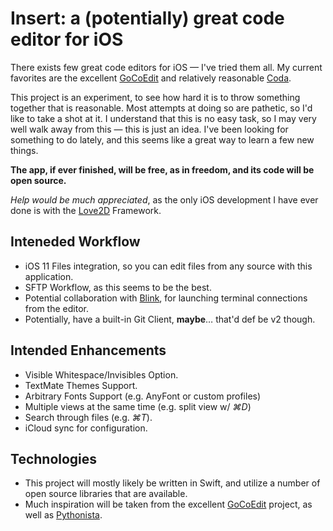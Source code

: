 # Insert: a (potentially) great code editor for iOS

There exists few great code editors for iOS — I've tried them all. My current favorites are the excellent [GoCoEdit](http://gocoedit.com) and relatively reasonable [Coda](https://panic.com/coda/). 

This project is an experiment, to see how hard it is to throw something together that is reasonable. Most attempts at doing so are pathetic, so I'd like to take a shot at it. I understand that this is no easy task, so I may very well walk away from this — this is just an idea. I've been looking for something to do lately, and this seems like a great way to learn a few new things. 

**The app, if ever finished, will be free, as in freedom, and its code will be open source.**

*Help would be much appreciated*, as the only iOS development I have ever done is with the [Love2D](https://love2d.org) Framework. 

## Inteneded Workflow

- iOS 11 Files integration, so you can edit files from any source with this application.
- SFTP Workflow, as this seems to be the best. 
- Potential collaboration with [Blink](http://www.blink.sh), for launching terminal connections from the editor. 
- Potentially, have a built-in Git Client, **maybe**… that'd def be v2 though.

## Intended Enhancements

- Visible Whitespace/Invisibles Option.
- TextMate Themes Support.
- Arbitrary Fonts Support (e.g. AnyFont or custom profiles)
- Multiple views at the same time (e.g. split view w/ *⌘D*)
- Search through files (e.g. *⌘T*). 
- iCloud sync for configuration.

## Technologies

- This project will mostly likely be written in Swift, and utilize a number of open source libraries that are available.
- Much inspiration will be taken from the excellent [GoCoEdit](http://gocoedit.com) project, as well as [Pythonista](http://omz-software.com/pythonista/). 
